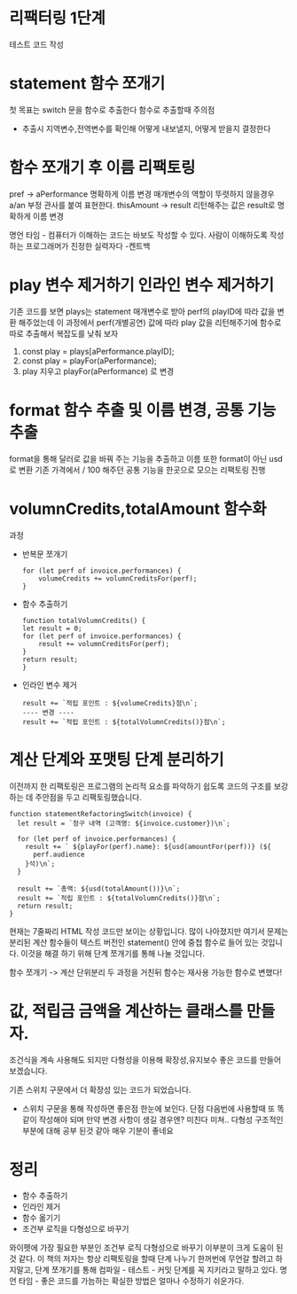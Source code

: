 # 리팩터링 1단계
테스트 코드 작성
# statement 함수 쪼개기
첫 목표는 switch 문을 함수로 추출한다
함수로 추출할때 주의점
- 추출시 지역변수,전역변수를 확인해 어떻게 내보낼지, 어떻게 받을지 결정한다

# 함수 쪼개기 후 이름 리팩토링 
pref -> aPerformance 명확하게 이름 변경 매개변수의 역할이 뚜렷하지 않을경우 a/an 부정 관사를 붙여 표현한다.
thisAmount -> result 리턴해주는 값은 result로 명확하게 이름 변경

명언 타임 - 컴퓨터가 이해하는 코드는 바보도 작성할 수 있다. 사람이 이해하도록 작성하는 프로그래머가 진정한 실력자다 -켄트백

# play 변수 제거하기 인라인 변수 제거하기 
기존 코드를 보면 plays는 statement 매개변수로 받아 perf의 playID에 따라  값을 변환 해주었는데 이 과정에서 perf(개별공연) 값에 따라 play 값을 리턴해주기에 함수로 따로 추출해서 복잡도를 낮춰 보자 


1. const play = plays[aPerformance.playID]; 
2. const play = playFor(aPerformance);
3. play 지우고 playFor(aPerformance) 로 변경

# format 함수 추출 및 이름 변경, 공통 기능 추출
format을 통해 달러로 값을 바꿔 주는 기능을 추출하고 
이름 또한 format이 아닌 usd로 변환 
기존 가격에서 / 100 해주던 공통 기능을 한곳으로 모으는 리팩토링 진행 

# volumnCredits,totalAmount 함수화 
과정 
- 반복문 쪼개기
    ```
    for (let perf of invoice.performances) {
        volumeCredits += volumnCreditsFor(perf);
    }
    ```
- 함수 추출하기
    ```
    function totalVolumnCredits() {
    let result = 0;
    for (let perf of invoice.performances) {
        result += volumnCreditsFor(perf);
    }
    return result;
    }
    ```
- 인라인 변수 제거
    ```
    result += `적립 포인트 : ${volumeCredits}점\n`;
    ---- 변경 ----
    result += `적립 포인트 : ${totalVolumnCredits()}점\n`;
    ```

# 계산 단계와 포맷팅 단계 분리하기
이전까지 한 리팩토링은 프로그램의 논리적 요소를 파악하기 쉽도록 코드의 구조를 보강하는 데 주안점을 두고 리팩토링했습니다.
```
function statementRefactoringSwitch(invoice) {
  let result = `청구 내역 (고객명: ${invoice.customer})\n`;

  for (let perf of invoice.performances) {
    result += ` ${playFor(perf).name}: ${usd(amountFor(perf))} (${
      perf.audience
    }석)\n`;
  }

  result += `총액: ${usd(totalAmount())}\n`;
  result += `적립 포인트 : ${totalVolumnCredits()}점\n`;
  return result;
}
```
현재는 7줄짜리 HTML 작성 코드만 보이는 상황입니다. 많이 나아졌지만 여기서 문제는 분리된 계산 함수들이 텍스트 버전인 statement() 안에 중첩 함수로 들어 있는 것입니다. 이것을 해결 하기 위해 단계 쪼개기를 통해 나눌 것입니다.

함수 쪼개기 -> 계산 단위분리 두 과정을 거친뒤 함수는 재사용 가능한 함수로 변했다!

# 값, 적립금 금액을 계산하는 클래스를 만들자.
조건식을 계속 사용해도 되지만 다형성을 이용해 확장성,유지보수 좋은 코드를 만들어 보겠습니다.

기존 스위치 구문에서 더 확장성 있는 코드가 되었습니다. 
- 스위치 구문을 통해 작성하면 좋은점 한눈에 보인다. 단점 다음번에 사용할때 또 똑같이 작성해야 되며 만약 변경 사항이 생길 경우엔? 미친다 미쳐.. 다형성 구조적인 부분에 대해 공부 된것 같아 매우 기분이 좋네요

# 정리
- 함수 추출하기
- 인라인 제거
- 함수 옮기기
- 조건부 로직을 다형성으로 바꾸기

와이펫에 가장 필요한 부분인 조건부 로직 다형성으로 바꾸기 이부분이 크게 도움이 된것 같다. 이 책의 저자는 항상 리팩토링을 할때 단계 나누기 한꺼번에 무언갈 할려고 하지말고, 단계 쪼개기를 통해 컴파일 - 테스트 - 커밋 단계를 꼭 지키라고 말하고 있다. 
명언 타임 - 좋은 코드를 가늠하는 확실한 방법은 얼마나 수정하기 쉬운가다.
